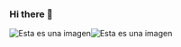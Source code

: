 ### Hi there 👋 
![Esta es una imagen](https://media.giphy.com/media/l3q2XB76CaWPggiNW/giphy.gif)![Esta es una imagen](https://media.giphy.com/media/QpVUMRUJGokfqXyfa1/giphy.gif)

